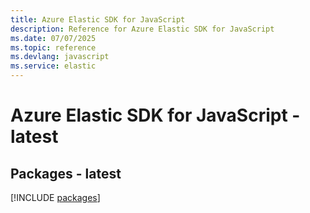 ```yaml
---
title: Azure Elastic SDK for JavaScript
description: Reference for Azure Elastic SDK for JavaScript
ms.date: 07/07/2025
ms.topic: reference
ms.devlang: javascript
ms.service: elastic
---
```

# Azure Elastic SDK for JavaScript - latest
## Packages - latest
[!INCLUDE [packages](elastic-index.md)]